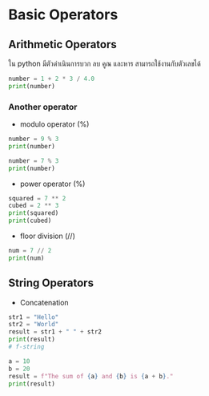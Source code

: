 # Basic Operators

## Arithmetic Operators

ใน python มีตัวดำเนินการบวก ลบ คูณ และหาร สามารถใช้งานกับตัวเลขได้

```py linenums="1"
number = 1 + 2 * 3 / 4.0
print(number)
```


### Another operator
- modulo operator (%)

```py linenums="1"
number = 9 % 3
print(number)

number = 7 % 3
print(number)
```

- power operator (%)

```py linenums="1"
squared = 7 ** 2
cubed = 2 ** 3
print(squared)
print(cubed)
```

- floor division (//)
```py linenums="1"
num = 7 // 2
print(num)
```


## String Operators

- Concatenation

```py linenums="1"
str1 = "Hello"
str2 = "World"
result = str1 + " " + str2
print(result)
# f-string
```

```py linenums="1"
a = 10
b = 20
result = f"The sum of {a} and {b} is {a + b}."
print(result)
```
